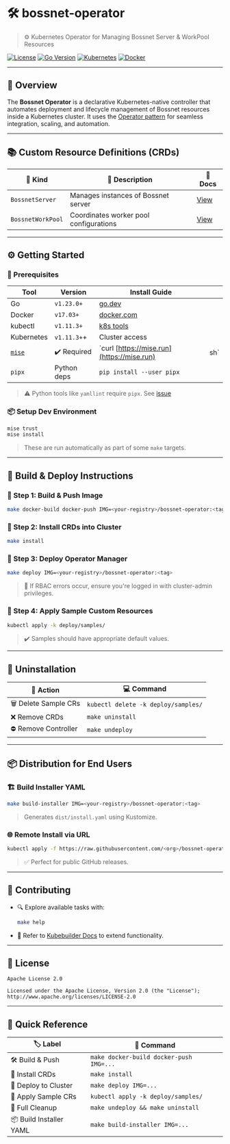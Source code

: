 # 🛠️ bossnet-operator

> ⚙️ Kubernetes Operator for Managing Bossnet Server & WorkPool Resources

[![License](https://img.shields.io/github/license/boss-net/bossnet-operator?color=blue)](./LICENSE)
[![Go Version](https://img.shields.io/badge/go-1.23+-blue.svg)](https://golang.org)
[![Kubernetes](https://img.shields.io/badge/kubernetes-operator-informational?logo=kubernetes)](https://kubernetes.io)
[![Docker](https://img.shields.io/badge/docker-compatible-blue?logo=docker)](https://docker.com)

---

## 📘 Overview

The **Bossnet Operator** is a declarative Kubernetes-native controller that automates deployment and lifecycle management of Bossnet resources inside a Kubernetes cluster.
It uses the [Operator pattern](https://kubernetes.io/docs/concepts/extend-kubernetes/operator/) for seamless integration, scaling, and automation.

---

## 📚 Custom Resource Definitions (CRDs)

| 💼 Kind           | 📄 Description                         | 🔗 Docs                      |
| ----------------- | -------------------------------------- | ---------------------------- |
| `BossnetServer`   | Manages instances of Bossnet server    | [View](./BossnetServer.md)   |
| `BossnetWorkPool` | Coordinates worker pool configurations | [View](./BossnetWorkPool.md) |

---

## ⚙️ Getting Started

### 🧰 Prerequisites

| Tool                           | Version     | Install Guide                                        |      |
| ------------------------------ | ----------- | ---------------------------------------------------- | ---- |
| Go                             | `v1.23.0+`  | [go.dev](https://go.dev/doc/install)                 |      |
| Docker                         | `v17.03+`   | [docker.com](https://docs.docker.com/get-docker/)    |      |
| kubectl                        | `v1.11.3+`  | [k8s tools](https://kubernetes.io/docs/tasks/tools/) |      |
| Kubernetes                     | `v1.11.3+`+ | Cluster access                                       |      |
| [`mise`](https://mise.jdx.dev) | ✔️ Required | \`curl [https://mise.run](https://mise.run)          | sh\` |
| `pipx`                         | Python deps | `pip install --user pipx`                            |      |

> ⚠️ Python tools like `yamllint` require `pipx`. See [issue](https://github.com/jdx/mise/issues/2536)

### 📦 Setup Dev Environment

```bash
mise trust
mise install
```

> These are run automatically as part of some `make` targets.

---

## 🚀 Build & Deploy Instructions

### 🔨 Step 1: Build & Push Image

```bash
make docker-build docker-push IMG=<your-registry>/bossnet-operator:<tag>
```

### 📐 Step 2: Install CRDs into Cluster

```bash
make install
```

### 🚢 Step 3: Deploy Operator Manager

```bash
make deploy IMG=<your-registry>/bossnet-operator:<tag>
```

> 🛑 If RBAC errors occur, ensure you're logged in with cluster-admin privileges.

### 🧪 Step 4: Apply Sample Custom Resources

```bash
kubectl apply -k deploy/samples/
```

> ✔️ Samples should have appropriate default values.

---

## 🧼 Uninstallation

| 🔧 Action             | 💻 Command                          |
| --------------------- | ----------------------------------- |
| 🗑️ Delete Sample CRs | `kubectl delete -k deploy/samples/` |
| ❌ Remove CRDs         | `make uninstall`                    |
| ⛔ Remove Controller   | `make undeploy`                     |

---

## 📦 Distribution for End Users

### 🏗️ Build Installer YAML

```bash
make build-installer IMG=<your-registry>/bossnet-operator:<tag>
```

> Generates `dist/install.yaml` using Kustomize.

### 🌐 Remote Install via URL

```bash
kubectl apply -f https://raw.githubusercontent.com/<org>/bossnet-operator/<tag>/dist/install.yaml
```

> ✅ Perfect for public GitHub releases.

---

## 🤝 Contributing

* 🔍 Explore available tasks with:

  ```bash
  make help
  ```

* 📖 Refer to [Kubebuilder Docs](https://book.kubebuilder.io/introduction.html) to extend functionality.

---

## 📄 License

```
Apache License 2.0

Licensed under the Apache License, Version 2.0 (the "License");
http://www.apache.org/licenses/LICENSE-2.0
```

---

## 🧭 Quick Reference

| 🏷️ Label               | 🔧 Command                              |
| ----------------------- | --------------------------------------- |
| 🛠️ Build & Push        | `make docker-build docker-push IMG=...` |
| 📐 Install CRDs         | `make install`                          |
| 🚀 Deploy to Cluster    | `make deploy IMG=...`                   |
| 🧪 Apply Sample CRs     | `kubectl apply -k deploy/samples/`      |
| 🧹 Full Cleanup         | `make undeploy && make uninstall`       |
| 📦 Build Installer YAML | `make build-installer IMG=...`          |